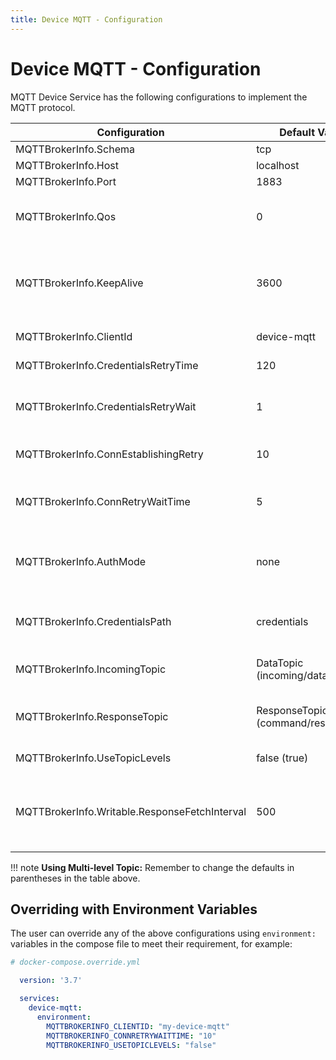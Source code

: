 ```yaml
---
title: Device MQTT - Configuration
---
```


# Device MQTT - Configuration

MQTT Device Service has the following configurations to implement the MQTT protocol.

| Configuration                                 | Default Value                      | Description                                                                                                         |
|-----------------------------------------------|------------------------------------|---------------------------------------------------------------------------------------------------------------------|
| MQTTBrokerInfo.Schema                         | tcp                                | The URL schema                                                                                                      |
| MQTTBrokerInfo.Host                           | localhost                          | The URL host                                                                                                        |
| MQTTBrokerInfo.Port                           | 1883                               | The URL port                                                                                                        |
| MQTTBrokerInfo.Qos                            | 0                                  | Quality of Service 0 (At most once), 1 (At least once) or 2 (Exactly once)                                          |
| MQTTBrokerInfo.KeepAlive                      | 3600                               | Seconds between client ping when no active data flowing to avoid client being disconnected. Must be greater then 2  |
| MQTTBrokerInfo.ClientId                       | device-mqtt                        | ClientId to connect to the broker with                                                                              |
| MQTTBrokerInfo.CredentialsRetryTime           | 120                                | The retry times to get the credential                                                                               |
| MQTTBrokerInfo.CredentialsRetryWait           | 1                                  | The wait time(seconds) when retry to get the credential                                                             |
| MQTTBrokerInfo.ConnEstablishingRetry          | 10                                 | The retry times to establish the MQTT connection                                                                    |
| MQTTBrokerInfo.ConnRetryWaitTime              | 5                                  | The wait time(seconds) when retry to establish the MQTT connection                                                  |
| MQTTBrokerInfo.AuthMode                       | none                               | Indicates what to use when connecting to the broker. Must be one of "none" , "usernamepassword"                     |
| MQTTBrokerInfo.CredentialsPath                | credentials                        | Name of the path in secret provider to retrieve your secrets. Must be non-blank.                                    |
| MQTTBrokerInfo.IncomingTopic                  | DataTopic (incoming/data/#)        | IncomingTopic is used to receive the async value                                                                    |
| MQTTBrokerInfo.ResponseTopic                  | ResponseTopic (command/response/#) | ResponseTopic is used to receive the command response from the device                                               |
| MQTTBrokerInfo.UseTopicLevels                 | false (true)                       | Boolean setting to use multi-level topics                                                                           |
| MQTTBrokerInfo.Writable.ResponseFetchInterval | 500                                | ResponseFetchInterval specifies the retry interval(milliseconds) to fetch the command response from the MQTT broker |

!!! note
    **Using Multi-level Topic:** Remember to change the defaults in parentheses in the table above.

## Overriding with Environment Variables

The user can override any of the above configurations using  `environment:`  variables in the compose file to meet their requirement, for example:

```yaml
# docker-compose.override.yml

  version: '3.7'

  services:
    device-mqtt:
      environment:
        MQTTBROKERINFO_CLIENTID: "my-device-mqtt"
        MQTTBROKERINFO_CONNRETRYWAITTIME: "10"
        MQTTBROKERINFO_USETOPICLEVELS: "false"
```